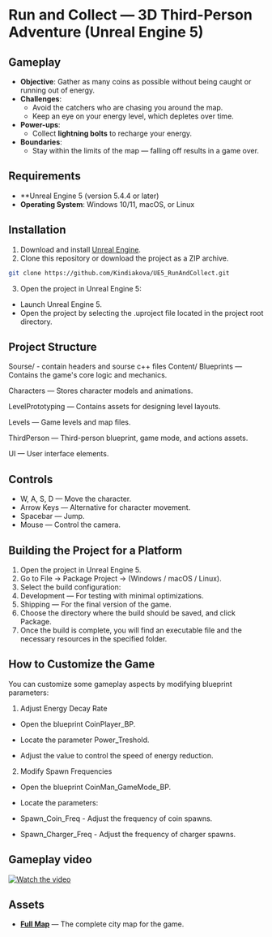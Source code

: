 #  Run and Collect  — 3D Third-Person Adventure (Unreal Engine 5)

## Gameplay

- **Objective**: Gather as many coins as possible without being caught or running out of energy.
- **Challenges**:
  - Avoid the catchers who are chasing you around the map.
  - Keep an eye on your energy level, which depletes over time.
- **Power-ups**:
  - Collect **lightning bolts** to recharge your energy.
- **Boundaries**:
  - Stay within the limits of the map — falling off results in a game over.

## Requirements

- **Unreal Engine 5 (version 5.4.4 or later)
- **Operating System**: Windows 10/11, macOS, or Linux

## Installation

1. Download and install [Unreal Engine](https://www.unrealengine.com/download).
2. Clone this repository or download the project as a ZIP archive.

```bash
git clone https://github.com/Kindiakova/UE5_RunAndCollect.git
```

3. Open the project in Unreal Engine 5:
- Launch Unreal Engine 5.
- Open the project by selecting the .uproject file located in the project root directory.

## Project Structure
Sourse/ - contain headers and sourse c++ files
Content/ Blueprints — Contains the game's core logic and mechanics.

Characters — Stores character models and animations.

LevelPrototyping — Contains assets for designing level layouts.

Levels — Game levels and map files.

ThirdPerson — Third-person blueprint, game mode, and actions assets.

UI — User interface elements.

## Controls
- W, A, S, D — Move the character.
- Arrow Keys — Alternative for character movement.
- Spacebar — Jump.
- Mouse — Control the camera.

## Building the Project for a Platform

1. Open the project in Unreal Engine 5.
2. Go to File → Package Project → (Windows / macOS / Linux).
3. Select the build configuration:
4. Development — For testing with minimal optimizations.
5. Shipping — For the final version of the game.
6. Choose the directory where the build should be saved, and click Package.
7. Once the build is complete, you will find an executable file and the necessary resources in the specified folder.

## How to Customize the Game

You can customize some gameplay aspects by modifying blueprint parameters:

1. Adjust Energy Decay Rate

 - Open the blueprint CoinPlayer_BP.

 - Locate the parameter Power_Treshold.

 - Adjust the value to control the speed of energy reduction.

2. Modify Spawn Frequencies

 - Open the blueprint CoinMan_GameMode_BP.

 - Locate the parameters:

 - Spawn_Coin_Freq - Adjust the frequency of coin spawns.

 - Spawn_Charger_Freq - Adjust the frequency of charger spawns.

## Gameplay video 

[![Watch the video](https://img.youtube.com/vi/kJa94ESR6t4/0.jpg)](https://youtu.be/kJa94ESR6t4)

## Assets

- **[Full Map](https://www.fab.com/listings/19067e98-5f3f-4cb0-aecb-08f985f87b6c)** — The complete city map for the game.
